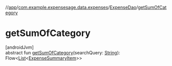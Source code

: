 //[app](../../../index.md)/[com.example.expensesage.data.expenses](../index.md)/[ExpenseDao](index.md)/[getSumOfCategory](get-sum-of-category.md)

# getSumOfCategory

[androidJvm]\
abstract fun [getSumOfCategory](get-sum-of-category.md)(searchQuery: [String](https://kotlinlang.org/api/latest/jvm/stdlib/kotlin/-string/index.html)): Flow&lt;[List](https://kotlinlang.org/api/latest/jvm/stdlib/kotlin.collections/-list/index.html)&lt;[ExpenseSummaryItem](../../com.example.expensesage.ui.utils/-expense-summary-item/index.md)&gt;&gt;
